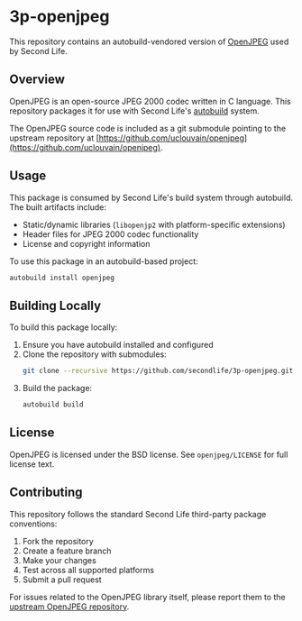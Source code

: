 # 3p-openjpeg

This repository contains an autobuild-vendored version of [OpenJPEG](https://www.openjpeg.org/) used by Second Life.

## Overview

OpenJPEG is an open-source JPEG 2000 codec written in C language. This repository packages it for use with Second Life's [autobuild](https://github.com/secondlife/autobuild) system.

The OpenJPEG source code is included as a git submodule pointing to the upstream repository at [https://github.com/uclouvain/openjpeg](https://github.com/uclouvain/openjpeg).

## Usage

This package is consumed by Second Life's build system through autobuild. The built artifacts include:

- Static/dynamic libraries (`libopenjp2` with platform-specific extensions)
- Header files for JPEG 2000 codec functionality
- License and copyright information

To use this package in an autobuild-based project:

```bash
autobuild install openjpeg
```

## Building Locally

To build this package locally:

1. Ensure you have autobuild installed and configured
2. Clone the repository with submodules:
   ```bash
   git clone --recursive https://github.com/secondlife/3p-openjpeg.git
   ```
3. Build the package:
   ```bash
   autobuild build
   ```

## License

OpenJPEG is licensed under the BSD license. See `openjpeg/LICENSE` for full license text.

## Contributing

This repository follows the standard Second Life third-party package conventions:

1. Fork the repository
2. Create a feature branch
3. Make your changes
4. Test across all supported platforms
5. Submit a pull request

For issues related to the OpenJPEG library itself, please report them to the [upstream OpenJPEG repository](https://github.com/uclouvain/openjpeg).
